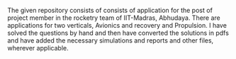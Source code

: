 The given repository consists of consists of application for the post of project member in the rocketry team of IIT-Madras, Abhudaya. There are applications for two verticals, Avionics and recovery and Propulsion. I have solved the questions by hand and then have converted the solutions in pdfs  and have added  the necessary simulations and reports and other files, wherever applicable. 


